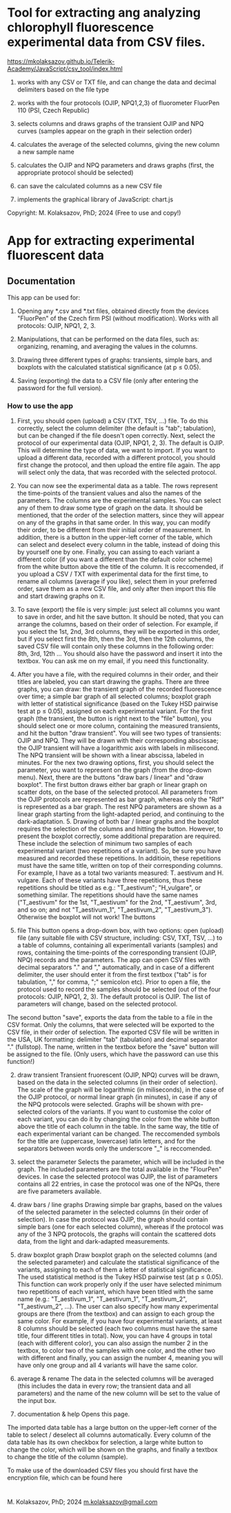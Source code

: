 # Tool for extracting ang analyzing chlorophyll fluorescence experimental data from CSV files.

https://mkolaksazov.github.io/Telerik-Academy/JavaScript/csv_tool/index.html

1) works with any CSV or TXT file, and can change the data and decimal delimiters based on the file type
  
3) works with the four protocols (OJIP, NPQ1,2,3) of fluorometer FluorPen 110 (PSI, Czech Republic)

4) selects columns and draws graphs of the transient OJIP and NPQ curves (samples appear on the graph in their selection order)

5) calculates the average of the selected columns, giving the new column a new sample name

6) calculates the OJIP and NPQ parameters and draws graphs (first, the appropriate protocol should be selected)

7) can save the calculated columns as a new CSV file

8) implements the graphical library of JavaScript: chart.js

Copyright: M. Kolaksazov, PhD; 2024 (Free to use and copy!)


#

# App for extracting experimental fluorescent data

## Documentation
This app can be used for:
1. Opening any *.csv and *.txt files, obtained directly from the devices "FluorPen" of the Czech firm PSI (without modification). Works with all protocols: OJIP, NPQ1, 2, 3.

2. Manipulations, that can be performed on the data files, such as: organizing, renaming, and averaging the values in the columns.

3. Drawing three different types of graphs: transients, simple bars, and boxplots with the calculated statistical significance (at p ≤ 0.05).

4. Saving (exporting) the data to a CSV file (only after entering the password for the full version).

### How to use the app
1. First, you should open (upload) a CSV (TXT, TSV, ...) file. To do this correctly, select the column delimiter (the default is "tab"; tabulation), but can be changed if the file doesn't open correctly. Next, select the protocol of our experimental data (OJIP, NPQ1, 2, 3). The default is OJIP. This will determine the type of data, we want to import. If you want to upload a different data, recorded with a different protocol, you should first change the protocol, and then upload the entire file again. The app will select only the data, that was recorded with the selected protocol.

2. You can now see the experimental data as a table. The rows represent the time-points of the transient values and also the names of the parameters. The columns are the experimental samples. You can select any of them to draw some type of graph on the data. It should be mentioned, that the order of the selection matters, since they will appear on any of the graphs in that same order. In this way, you can modify their order, to be different from their initial order of measurement. In addition, there is a button in the upper-left corner of the table, which can select and deselect every column in the table, instead of doing this by yourself one by one. Finally, you can assing to each variant a different color (if you want a different than the default color scheme) from the white button above the title of the column. It is reccomended, if you upload a CSV / TXT with experimental data for the first time, to rename all columns (average if you like), select them in your preferred order, save them as a new CSV file, and only after then import this file and start drawing graphs on it.

3. To save (export) the file is very simple: just select all columns you want to save in order, and hit the save button. It should be noted, that you can arrange the columns, based on their order of selection. For example, if you select the 1st, 2nd, 3rd columns, they will be exported in this order, but if you select first the 8th, then the 3rd, then the 12th columns, the saved CSV file will contain only these columns in the following order: 8th, 3rd, 12th ... You should also have the password and insert it into the textbox. You can ask me on my email, if you need this functionality.

4. After you have a file, with the required columns in their order, and their titles are labeled, you can start drawing the graphs. There are three graphs, you can draw: the transient graph of the recorded fluorescence over time; a simple bar graph of all selected columns; boxplot graph with letter of statistical significance (based on the Tukey HSD pairwise test at p ≤ 0.05), assigned on each experimental variant. For the first graph (the transient, the button is right next to the "file" button), you should select one or more column, containing the measured transients, and hit the button "draw transient". You will see two types of transients: OJIP and NPQ. They will be drawn with their corresponding abscissae; the OJIP transient will have a logarithmic axis with labels in milisecond. The NPQ transient will be shown with a linear abscissa, labeled in minutes. For the nex two drawing options, first, you should select the parameter, you want to represent on the graph (from the drop-down menu). Next, there are the buttons "draw bars / linear" and "draw boxplot". The first button draws either bar graph or linear graph on scatter dots, on the base of the selected protocol. All parameters from the OJIP protocols are represented as bar graph, whereas only the "Rdf" is represented as a bar graph. The rest NPQ parameters are shown as a linear graph starting from the light-adapted period, and continuing to the dark-adaptation. 5. Drawing of both bar / linear graphs and the boxplot requires the selection of the columns and hitting the button. However, to present the boxplot correctly, some additional preparation are required. These include the selection of minimum two samples of each experimental variant (two repetitions of a variant). So, be sure you have measured and recorded these repetitions. In additioin, these repetitions must have the same title, written on top of their corresponding columns. For example, I have as a total two variants measured: T. aestivum and H. vulgare. Each of these variants have three repetitions, thus these repetitions should be titled as e.g.: "T_aestivum"; "H_vulgare", or something similar. The repetitions should have the same names ("T_aestivum" for the 1st, "T_aestivum" for the 2nd, "T_aestivum", 3rd, and so on; and not "T_aestivum_1", "T_aestivum_2", "T_aestivum_3"). Otherwise the boxplot will not work!
The buttons

1. file This button opens a drop-down box, with two options:
open (upload) file (any suitable file with CSV structure, including: CSV, TXT, TSV, ...) to a table of columns, containing all experimentall variants (samples) and rows, containing the time-points of the corresponding transient (OJIP, NPQ) records and the parameters. The app can open CSV files with decimal separators "." and "," automatically, and in case of a different delimiter, the user should enter it from the first textbox ("tab" is for tabulation, "," for comma, ";" semicolon etc). Prior to open a file, the protocol used to record the samples should be selected (out of the four protocols: OJIP, NPQ1, 2, 3). The default protocol is OJIP. The list of parameters will change, based on the selected protocol.

The second button "save", exports the data from the table to a file in the CSV format. Only the columns, that were selected will be exported to the CSV file, in their order of selection. The exported CSV file will be written in the USA, UK formatting: delimiter "tab" (tabulation) and decimal separator "." (fullstop). The name, written in the textbox before the "save" button will be assigned to the file. (Only users, which have the password can use this function!)

2. draw transient Transient fruorescent (OJIP, NPQ) curves will be drawn, based on the data in the selected columns (in their order of selection). The scale of the graph will be logarithmic (in miliseconds), in the case of the OJIP protocol, or normal linear graph (in minutes), in case if any of the NPQ protocols were selected. Graphs will be shown with pre-selected colors of the variants. If you want to customise the color of each variant, you can do it by changing the color from the white button above the title of each column in the table. In the same way, the title of each experimental variant can be changed. The reccomended symbols for the title are (uppercase, lowercase) latin letters, and for the separators between words only the underscore "_" is reccomended.

3. select the parameter Selects the parameter, which will be included in the graph. The included parameters are the total available in the "FlourPen" devices. In case the selected protocol was OJIP, the list of parameters contains all 22 entries, in case the protocol was one of the NPQs, there are five parameters available.

4. draw bars / line graphs Drawing simple bar graphs, based on the values of the selected parameter in the selected columns (in their order of selection). In case the protocol was OJIP, the graph should contain simple bars (one for each selected column), whereas if the protocol was any of the 3 NPQ protocols, the graphs will contain the scattered dots data, from the light and dark-adapted measurements.

5. draw boxplot graph Draw boxplot graph on the selected columns (and the selected parameter) and calculate the statistical significance of the variants, assigning to each of them a letter of statistical significance. The used statistical method is the Tukey HSD pairwise test (at p ≤ 0.05). This function can work properly only if the user have selected minimum two repetitions of each variant, which have been titled with the same name (e.g.: "T_aestivum_1", "T_aestivum_1", "T_aestivum_2", "T_aestivum_2", ...). The user can also specify how many experimental groups are there (from the textbox) and can assign to each group the same color. For example, if you have four experimental variants, at least 8 columns should be selected (each two columns must have the same title, four different titles in total). Now, you can have 4 groups in total (each with different color), you can also assign the number 2 in the textbox, to color two of the samples with one color, and the other two with different and finally, you can assign the number 4, meaning you will have only one group and all 4 variants will have the same color.

6. average & rename The data in the selected columns will be averaged (this includes the data in every row; the transient data and all parameters) and the name of the new column will be set to the value of the input box.

7. documentation & help Opens this page.

The imported data table has a large button on the upper-left corner of the table to select / deselect all columns automatically. Every column of the data table has its own checkbox for selection, a large white button to change the color, which will be shown on the graphs, and finally a textbox to change the title of the column (sample).

To make use of the downloaded CSV files you should first have the encryption file, which can be found here
#
M. Kolaksazov, PhD; 2024 m.kolaksazov@gmail.com
